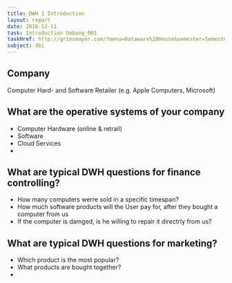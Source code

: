 ```yaml
---
title: DWH 1 Introduction
layout: report
date: 2016-12-11
task: Introduction Uebung_001
taskHref: http://griesmayer.com/?menu=Dataware%20House&semester=Semester_5&topic=01_Introduction
subject: dbi
---
```


## Company

Computer Hard- and Software Retailer (e.g. Apple Computers, Microsoft)

## What are the operative systems of your company
- Computer Hardware (online & retrail)
- Software
- Cloud Services
-

## What are typical DWH questions for finance controlling?
- How many computers werre sold in a specific timespan?
- How much software products will the User pay for, after they bought a computer from us
- If the computer is damged, is he willing to repair it directrly from us?

## What are typical DWH questions for marketing?

- Which product is the most popular?
- What products are bought together?
-
